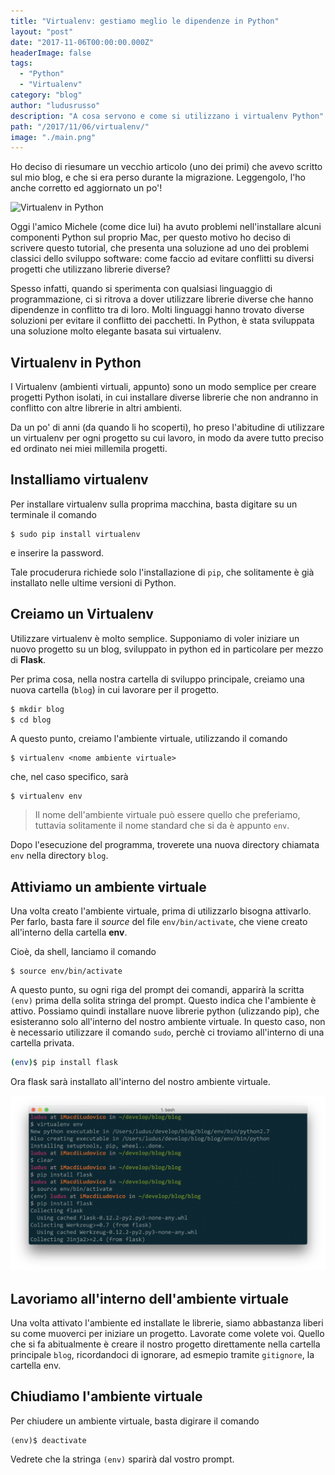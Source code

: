 ```yaml
---
title: "Virtualenv: gestiamo meglio le dipendenze in Python"
layout: "post"
date: "2017-11-06T00:00:00.000Z"
headerImage: false
tags:
  - "Python"
  - "Virtualenv"
category: "blog"
author: "ludusrusso"
description: "A cosa servono e come si utilizzano i virtualenv Python"
path: "/2017/11/06/virtualenv/"
image: "./main.png"
---
```


Ho deciso di riesumare un vecchio articolo (uno dei primi) che avevo scritto sul
mio blog, e che si era perso durante la migrazione. Leggengolo, l'ho anche corretto
ed aggiornato un po'!

![Virtualenv in Python](./main.png)

Oggi l'amico Michele (come dice lui) ha avuto problemi nell'installare alcuni componenti Python sul proprio Mac, per questo motivo ho deciso di scrivere questo tutorial, che presenta
una soluzione ad uno dei problemi classici dello sviluppo software: come faccio ad
evitare conflitti su diversi progetti che utilizzano librerie diverse?

Spesso infatti, quando si sperimenta con qualsiasi linguaggio di programmazione, ci si ritrova a dover utilizzare librerie diverse che hanno dipendenze in conflitto tra di loro.
Molti linguaggi hanno trovato diverse soluzioni per evitare il conflitto dei pacchetti.
In Python, è stata sviluppata una soluzione molto elegante basata sui virtualenv.

## Virtualenv in Python

I Virtualenv (ambienti virtuali, appunto) sono un modo semplice per creare progetti Python isolati, in cui installare diverse librerie che non andranno in conflitto con altre librerie in altri ambienti.

Da un po' di anni (da quando li ho scoperti), ho preso l'abitudine di utilizzare un virtualenv per ogni progetto su cui lavoro, in modo da avere tutto preciso ed ordinato nei miei millemila progetti.

## Installiamo virtualenv

Per installare virtualenv sulla proprima macchina, basta digitare su un terminale il comando

```
$ sudo pip install virtualenv
```

e inserire la password.

Tale procuderura richiede solo l'installazione di `pip`, che solitamente è già installato
nelle ultime versioni di Python.

## Creiamo un Virtualenv

Utilizzare virtualenv è molto semplice.
Supponiamo di voler iniziare un nuovo progetto su un blog, sviluppato in python ed in particolare per mezzo di **Flask**.

Per prima cosa, nella nostra cartella di sviluppo principale, creiamo una nuova
cartella (`blog`) in cui lavorare per il progetto.

```bash
$ mkdir blog
$ cd blog
```

A questo punto, creiamo l'ambiente virtuale, utilizzando il comando

```
$ virtualenv <nome ambiente virtuale>
```

che, nel caso specifico, sarà

```
$ virtualenv env
```

> Il nome dell'ambiente virtuale può essere quello che preferiamo, tuttavia solitamente il nome standard che si da è appunto `env`.

Dopo l'esecuzione del programma, troverete una nuova directory chiamata `env` nella directory `blog`.

## Attiviamo un ambiente virtuale

Una volta creato l'ambiente virtuale, prima di utilizzarlo bisogna attivarlo.
Per farlo, basta fare il _source_ del file `env/bin/activate`, che viene creato
all'interno della cartella **env**.

Cioè, da shell, lanciamo il comando

```
$ source env/bin/activate
```

A questo punto, su ogni riga del prompt dei comandi, apparirà la scritta `(env)` prima della solita stringa del prompt. Questo indica che l'ambiente è attivo. Possiamo quindi installare nuove librerie python (ulizzando pip), che esisteranno solo all'interno del nostro ambiente virtuale. In questo caso, non è necessario utilizzare il comando `sudo`, perchè ci troviamo all'interno di una cartella privata.

```sh
(env)$ pip install flask
```

Ora flask sarà installato all'interno del nostro ambiente virtuale.

![Esempio Shell](./shell.png)

## Lavoriamo all'interno dell'ambiente virtuale

Una volta attivato l'ambiente ed installate le librerie, siamo abbastanza liberi su come muoverci per iniziare un progetto. Lavorate come volete voi. Quello che si fa abitualmente è
creare il nostro progetto direttamente nella cartella principale `blog`, ricordandoci
di ignorare, ad esmepio tramite `gitignore`, la cartella env.

## Chiudiamo l'ambiente virtuale

Per chiudere un ambiente virtuale, basta digirare il comando

```
(env)$ deactivate
```

Vedrete che la stringa `(env)` sparirà dal vostro prompt.
